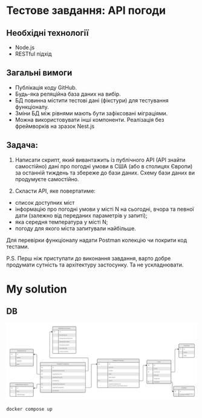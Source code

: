 # Тестове завдання: API погоди

## Необхідні технології
- Node.js
- RESTful підхід
## Загальні вимоги
- Публікація коду GitHub.
- Будь-яка реляційна база даних на вибір.
- БД повинна містити тестові дані (фікстури) для тестування функціоналу.
- Зміни БД між рівнями мають бути зафіксовані міграціями.
- Можна використовувати інші компоненти. Реалізація без фреймворків на зразок Nest.js

## Задача:
1. Написати скрипт, який вивантажить із публічного API (API знайти самостійно) дані про погодні умови в США (або в столицях Європи) за останній тиждень та збереже до бази даних.
   Схему бази даних ви продумуєте самостійно.


2. Скласти API, яке повертатиме:
- список доступних міст
- інформацію про погодні умови у місті N на сьогодні, вчора та певної дати (залежно від переданих параметрів у запиті);
- яка середня температура у місті N;
- погоду для якого міста запитували найбільше.

Для перевірки функціоналу надати Postman колекцію чи покрити код тестами.

P.S. Перш ніж приступати до виконання завдання, варто добре продумати сутність та архітектуру застосунку. Та не ускладнювати.


# My solution
## DB
![db](db-schema.jpg)

```
docker compose up
```
